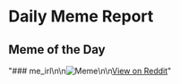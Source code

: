 # Daily Meme Report

## Meme of the Day
"### me_irl\n\n![Meme](https://i.redd.it/7403vvwdojjd1.png)\n\n[View on Reddit](https://redd.it/1evsmxy)"
